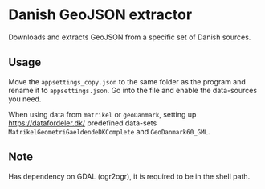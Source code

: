 # Danish GeoJSON extractor

Downloads and extracts GeoJSON from a specific set of Danish sources.

## Usage

Move the `appsettings_copy.json` to the same folder as the program and rename it to `appsettings.json`. Go into the file and enable the data-sources you need.

When using data from `matrikel` or `geoDanmark`, setting up https://datafordeler.dk/ predefined data-sets `MatrikelGeometriGaeldendeDKComplete` and `GeoDanmark60_GML`.

## Note
Has dependency on GDAL (ogr2ogr), it is required to be in the shell path.
